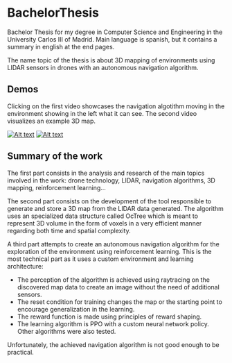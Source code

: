 # BachelorThesis

Bachelor Thesis for my degree in Computer Science and Engineering in the University Carlos III of Madrid. Main language is spanish, but it contains a summary in english at the end pages.

The name topic of the thesis is about 3D mapping of environments using LIDAR sensors in drones with an autonomous navigation algorithm.

## Demos
Clicking on the first video showcases the navigation algotithm moving in the environment showing in the left what it can see. The second video visualizes an example 3D map.

[![Alt text](https://img.youtube.com/vi/rFUEEXAf83M/0.jpg)](https://www.youtube.com/watch?v=rFUEEXAf83M)
[![Alt text](https://img.youtube.com/vi/hA1wJa3V0BM/0.jpg)](https://www.youtube.com/watch?v=hA1wJa3V0BM)

## Summary of the work
The first part consists in the analysis and research of the main topics involved in the work: drone technology, LIDAR, navigation algorithms, 3D mapping, reinforcement learning...

The second part consists on the development of the tool responsible to generate and store a 3D map from the LIDAR data generated. The algorithm uses an specialized data structure called OcTree which is meant to represent 3D volume in the form of voxels in a very efficient manner regarding both time and spatial complexity.

A third part attempts to create an autonomous navigation algorithm for the exploration of the environment using reinforcement learning. This is the most technical part as it uses a custom environment and learning architecture:
* The perception of the algorithm is achieved using raytracing on the discovered map data to create an image without the need of additional sensors.
* The reset condition for training changes the map or the starting point to encourage generalization in the learning.
* The reward function is made using principles of reward shaping.
* The learning algorithm is PPO with a custom neural network policy. Other algorithms were also tested.

Unfortunately, the achieved navigation algorithm is not good enough to be practical.
